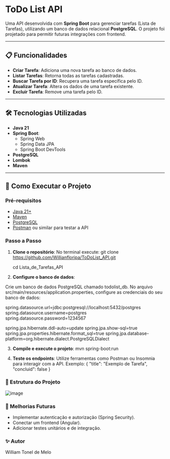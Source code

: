 # ToDo List API

Uma API desenvolvida com **Spring Boot** para gerenciar tarefas (Lista de Tarefas), utilizando um banco de dados relacional **PostgreSQL**. O projeto foi projetado para permitir futuras integrações com frontend.

---

## 📋 Funcionalidades

- **Criar Tarefa**: Adiciona uma nova tarefa ao banco de dados.
- **Listar Tarefas**: Retorna todas as tarefas cadastradas.
- **Buscar Tarefa por ID**: Recupera uma tarefa específica pelo ID.
- **Atualizar Tarefa**: Altera os dados de uma tarefa existente.
- **Excluir Tarefa**: Remove uma tarefa pelo ID.

---

## 🛠️ Tecnologias Utilizadas

- **Java 21**
- **Spring Boot**:
  - Spring Web
  - Spring Data JPA
  - Spring Boot DevTools
- **PostgreSQL**
- **Lombok**
- **Maven**

---

## 🚀 Como Executar o Projeto

### Pré-requisitos

- [Java 21+](https://www.oracle.com/java/technologies/javase-jdk21-downloads.html)
- [Maven](https://maven.apache.org/)
- [PostgreSQL](https://www.postgresql.org/download/)
- [Postman](https://www.postman.com/) ou similar para testar a API

### Passo a Passo

1. **Clone o repositório**:
  No terminal execute:
   git clone https://github.com/Willianfloripa/ToDoList_API.git

   cd Lista_de_Tarefas_API

3. **Configure o banco de dados**:

  Crie um banco de dados PostgreSQL chamado todolist_db.
  No arquivo src/main/resources/application.properties, configure as credenciais do seu banco de dados:
  
  spring.datasource.url=jdbc:postgresql://localhost:5432/postgres
  spring.datasource.username=postgres
  spring.datasource.password=1234567
  
  spring.jpa.hibernate.ddl-auto=update
  spring.jpa.show-sql=true
  spring.jpa.properties.hibernate.format_sql=true
  spring.jpa.database-platform=org.hibernate.dialect.PostgreSQLDialect


3. **Compile e execute o projeto**:
  mvn spring-boot:run


4. **Teste os endpoints**:
  Utilize ferramentas como Postman ou Insomnia para interagir com a API.
Exemplo:
{
  "title": "Exemplo de Tarefa",
  "concluid": false
}

### 🧩 Estrutura do Projeto

 ![image](https://github.com/user-attachments/assets/34e235a5-1ecb-4cfb-aa36-2ab3f84bd373)


### 📝 Melhorias Futuras

  - Implementar autenticação e autorização (Spring Security).
  - Conectar um frontend (Angular).
  - Adicionar testes unitários e de integração.

### ✨ Autor
William Tonel de Melo

